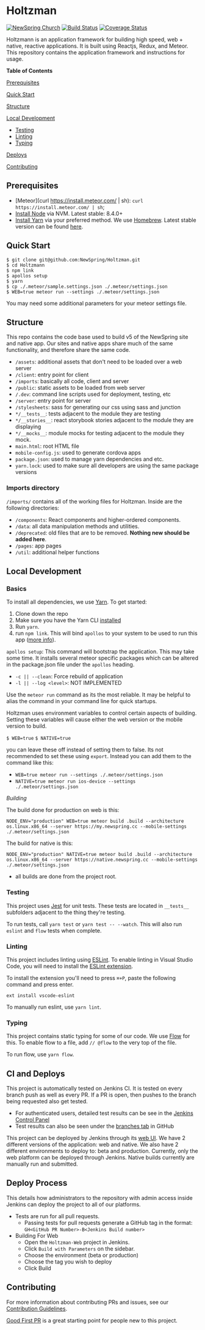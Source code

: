 Holtzman
=======================
[![NewSpring
Church](https://img.shields.io/badge/NEWSPRING_CHURCH-Holtzmann-6BAC43.svg?style=flat&logoWidth=17&logo=data:image/png;base64,iVBORw0KGgoAAAANSUhEUgAAABwAAAAcCAYAAAByDd%2BUAAAABGdBTUEAALGPC/xhBQAAAeFJREFUSA29lU0rRFEYx%2B81k/eFUpO3hUmREpGEYrKQ2VGslLKwkw/iC/AFbKVsvSTFIMVydsSCGHsvmev3THOv6cy5Z17c66nfnDnP23/Oveecsa0yzHGcYdIWYAo6oQMikIFXuIETOLJt%2B4mxOkNoCdJQrn2RuANDFSlSEIcUVGtZCjchWlKYpARkIAg7p0mLryjBBHxCkHZMs9oiUZzyGINamfqDt3WCf3lnqoA6/8Yx4Ikykd0Ytu2LoC0fKKUZ%2BuS7xpbx3Wv8rkt2Yi9MwCrI%2BdSZg7NNxEZKLK1fV63z0WcMng39VmoonNcVV%2BPjlrmibt1QmxTBaUOCNsQK6mASutUERHfx%2BV1vPSIo92LZhkgDyddwBnfM1zTFDxqfuGIVC1Ikr%2BB3i1vWhnRS7EOZu9OcoN%2BucpPUsUtxNCtz07RJVvhmytDEpKbQcker0GH6LsUZU0LQMRG8DbqpqZ8InpoSgo6J4CFkg27s1y/KQX3kLO2RsOiT1Eo8VhBTd2VEiUtq8f9fvoF7eY8zT%2BV9oQ7ySC1WecGwFapSvrl3hngs9fguYTBM4dwKRYBVvjPMgtz4oZknKAqIvjDMwA7IH%2Bb/GY94FA4gUPPeod9SUGsnloQ5iIMcEaERKrYfBD49JTL9FwYAAAAASUVORK5CYII%3D)](https://newspring.cc)
[![Build Status](https://travis-ci.org/NewSpring/Holtzman.svg)](https://travis-ci.org/NewSpring/Holtzman)
[![Coverage Status](https://coveralls.io/repos/github/NewSpring/Holtzman/badge.svg?branch=master)](https://coveralls.io/github/NewSpring/Holtzman?branch=master)

Holtzmann is an application framework for building high speed, web + native, reactive applications. It is built using Reactjs, Redux, and Meteor. This repository contains the application framework and instructions for usage.

**Table of Contents**

[Prerequisites](#prerequisites)

[Quick Start](#quick-start)

[Structure](#structure)

[Local Development](#local-development)
  * [Testing](#testing)
  * [Linting](#linting)
  * [Typing](#typing)

[Deploys](#deploys)

[Contributing](#contributing)

## Prerequisites

- [Meteor](curl https://install.meteor.com/ | sh): `curl https://install.meteor.com/ | sh`;
- [Install Node](https://github.com/creationix/nvm) via NVM. Latest stable:
  8.4.0+
- [Install Yarn](https://yarnpkg.com/en/docs/install) via your preferred method. We use [Homebrew](https://brew.sh/). Latest stable
  version can be found [here](https://github.com/yarnpkg/yarn/releases/).

## Quick Start

```
$ git clone git@github.com:NewSpring/Holtzman.git
$ cd Holtzmann
$ npm link
$ apollos setup
$ yarn
$ cp ./.meteor/sample.settings.json ./.meteor/settings.json
$ WEB=true meteor run --settings ./.meteor/settings.json
```
You may need some additional parameters for your meteor settings file.

## Structure

This repo contains the code base used to build v5 of the NewSpring site and native app. Our sites and native apps share much of the same functionality, and therefore share the same code.

- `/assets`: additional assets that don't need to be loaded over a web server
- `/client`: entry point for client
- `/imports`: basically all code, client and server
- `/public`: static assets to be loaded from web server
- `/.dev`: command line scripts used for deployment, testing, etc
- `/server`: entry point for server
- `/stylesheets`: sass for generating our css using sass and junction
- `*/__tests__`: tests adjacent to the module they are testing
- `*/__stories__`: react storybook stories adjacent to the module they are displaying
- `*/__mocks__`: module mocks for testing adjacent to the module they mock.
- `main.html`: root HTML file
- `mobile-config.js`: used to generate cordova apps
- `package.json`: used to manage yarn dependencies and etc.
- `yarn.lock`: used to make sure all developers are using the same package versions

### Imports directory

`/imports/` contains all of the working files for Holtzman. Inside are the following directories:
- `/components`: React components and higher-ordered components.
- `/data`: all data manipulation methods and utilities.
- `/deprecated`: old files that are to be removed. **Nothing new should be added here**.
- `/pages`: app pages
- `/util`: additional helper functions

## Local Development

### Basics

To install all dependencies, we use [Yarn](https://yarnpkg.com/). To get started:
1. Clone down the repo
2. Make sure you have the Yarn CLI [installed](https://yarnpkg.com/en/docs/install)
3. Run `yarn`.
4. run `npm link`. This will bind `apollos` to your system to be used to run this app ([more info](https://docs.npmjs.com/cli/link)).

`apollos setup`: This command will bootstrap the application. This may take some time. It installs several meteor specific packages which can be altered in the package.json file under the `apollos` heading.

  - `-c || --clean`: Force rebuild of application
  - `-l || --log <level>`: NOT IMPLEMENTED

Use the `meteor run` command as its the most reliable. It may be helpful to
alias the command in your command line for quick startups.

Holtzman uses environment variables to control certain aspects of building.
Setting these variables will cause either the web version or the mobile version
to build.

`$ WEB=true`
`$ NATIVE=true`

you can leave these off instead of setting them to false. Its not recommended to
set these using `export`. Instead you can add them to the command like this:

- `WEB=true meteor run --settings ./.meteor/settings.json`
- `NATIVE=true meteor run ios-device --settings ./.meteor/settings.json`

*Building*

The build done for production on web is this:

`NODE_ENV="production" WEB=true meteor build .build --architecture os.linux.x86_64 --server https://my.newspring.cc --mobile-settings ./.meteor/settings.json`

The build for native is this:

`NODE_ENV="production" NATIVE=true meteor build .build --architecture os.linux.x86_64 --server https://native.newspring.cc --mobile-settings ./.meteor/settings.json`

- all builds are done from the project root.

### Testing

This project uses [Jest](https://facebook.github.io/jest/) for unit tests. These tests are located in `__tests__` subfolders adjacent to the thing they're testing.

To run tests, call `yarn test` or `yarn test -- --watch`. This will also run `eslint` and `flow` tests when complete.

### Linting

This project includes linting using [ESLint](http://eslint.org/).  To enable linting in Visual Studio Code, you will need to install the [ESLint extension](https://marketplace.visualstudio.com/items?itemName=dbaeumer.vscode-eslint).

To install the extension you'll need to press `⌘+P`, paste the following command and press enter.

```
ext install vscode-eslint
```

To manually run eslint, use `yarn lint`.

### Typing

This project contains static typing for some of our code. We use [Flow](https://flowtype.org/) for this. To enable flow to a file,
add `// @flow` to the very top of the file.

To run flow, use `yarn flow`.

## CI and Deploys

This project is automatically tested on Jenkins CI. It is tested on every branch push as well as every PR. If a PR is open, then pushes to the branch being requested also get tested.

- For authenticated users, detailed test results can be see in the [Jenkins Control Panel](https://ci.newspring.io)
- Test results can also be seen under the [branches tab](https://github.com/newspring/holtzman) in GitHub

This project can be deployed by Jenkins through its [web UI](https://ci.newspring.io). We have 2 different versions of the application: web and native. We also have 2 different environments to deploy to: beta and production. Currently, only the web platform can be deployed through Jenkins. Native builds currently are manually run and submitted.

## Deploy Process

This details how administrators to the repository with admin access inside Jenkins can deploy the project to all of our platforms.

- Tests are run for all pull requests.
  - Passing tests for pull requests generate a GitHub tag in the format:<br />
  `GH<GitHub PR Number>-B<Jenkins Build number>`
- Building For Web
  - Open the `Holtzman-Web` project in Jenkins.
  - Click `Build with Parameters` on the sidebar.
  - Choose the environment (beta or production)
  - Choose the tag you wish to deploy
  - Click Build

## Contributing

For more information about contributing PRs and issues, see our [Contribution Guidelines](CONTRIBUTING.md).

[Good First PR](https://github.com/NewSpring/Holtzman/labels/good%20first%20pr) is a great starting point for people new to this project.
